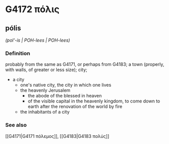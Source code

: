 # G4172 πόλις

## pólis

_(pol'-is | POH-lees | POH-lees)_

### Definition

probably from the same as G4171, or perhaps from G4183; a town (properly, with walls, of greater or less size); city; 

- a city
  - one's native city, the city in which one lives
  - the heavenly Jerusalem
    - the abode of the blessed in heaven
    - of the visible capital in the heavenly kingdom, to come down to earth after the renovation of the world by fire
  - the inhabitants of a city

### See also

[[G4171|G4171 πόλεμος]], [[G4183|G4183 πολύς]]
